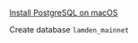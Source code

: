[Install PostgreSQL on macOS](https://gist.github.com/phortuin/2fe698b6c741fd84357cec84219c6667)

Create database `lamden_mainnet`